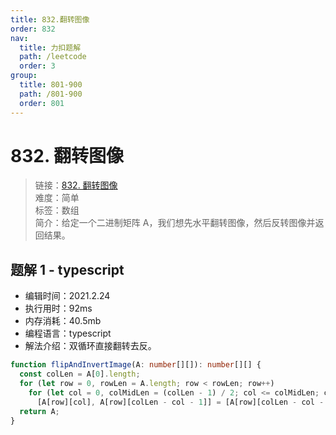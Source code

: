 ```yaml
---
title: 832.翻转图像
order: 832
nav:
  title: 力扣题解
  path: /leetcode
  order: 3
group:
  title: 801-900
  path: /801-900
  order: 801
---
```


# 832. 翻转图像

> 链接：[832. 翻转图像](https://leetcode-cn.com/problems/flipping-an-image/)  
> 难度：简单  
> 标签：数组  
> 简介：给定一个二进制矩阵 A，我们想先水平翻转图像，然后反转图像并返回结果。

## 题解 1 - typescript

- 编辑时间：2021.2.24
- 执行用时：92ms
- 内存消耗：40.5mb
- 编程语言：typescript
- 解法介绍：双循环直接翻转去反。

```typescript
function flipAndInvertImage(A: number[][]): number[][] {
  const colLen = A[0].length;
  for (let row = 0, rowLen = A.length; row < rowLen; row++)
    for (let col = 0, colMidLen = (colLen - 1) / 2; col <= colMidLen; col++)
      [A[row][col], A[row][colLen - col - 1]] = [A[row][colLen - col - 1] ^ 1, A[row][col] ^ 1];
  return A;
}
```
